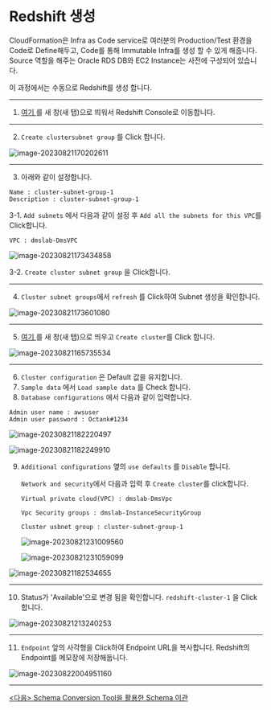 



# Redshift 생성

CloudFormation은 Infra as Code service로 여러분의 Production/Test 환경을 Code로 Define해두고, Code를 통해 Immutable Infra를 생성 할 수 있게 해줍니다. Source 역할을 해주는 Oracle RDS DB와 EC2 Instance는 사전에 구성되어 있습니다.



이 과정에서는 수동으로 Redshift를 생성 합니다.



---

1. [여기 ](https://us-east-1.console.aws.amazon.com/redshiftv2/home?region=us-east-1#subnet-groups) 를 새 창(새 탭)으로 띄워서 Redshift Console로 이동합니다.



---

2. `Create clustersubnet group` 를 Click 합니다.



![image-20230821170202611](images/image-20230821170202611.png)



---

3. 아래와 같이 설정합니다.

```
Name : cluster-subnet-group-1
Description : cluster-subnet-group-1

```



3-1. `Add subnets` 에서 다음과 같이 설정 후 `Add all the subnets for this VPC`를 Click합니다.

```
VPC : dmslab-DmsVPC

```

![image-20230821173434858](images/image-20230821173434858.png)



3-2. `Create cluster subnet group` 을 Click합니다.



---

4. `Cluster subnet groups`에서 `refresh` 를 Click하여 Subnet 생성을 확인합니다.

![image-20230821173601080](images/image-20230821173601080.png)



---

5. [여기 ](https://us-east-1.console.aws.amazon.com/redshiftv2/home?region=us-east-1#dashboard) 를 새 창(새 탭)으로 띄우고 `Create cluster`를 Click 합니다.



![image-20230821165735534](images/image-20230821165735534.png)



---

6. `Cluster configuration` 은 Default 값을 유지합니다.
7. `Sample data` 에서 `Load sample data` 를 Check 합니다.
8. `Database configurations` 에서 다음과 같이 입력합니다.

```
Admin user name : awsuser
Admin user password : Octank#1234
```

![image-20230821182220497](images/image-20230821182220497.png)

![image-20230821182249910](images/image-20230821182249910.png)



9. `Additional configurations` 옆의 `use defaults` 를 `Disable` 합니다.

   `Network and security`에서 다음과  입력 후 `Create cluster`를 click합니다.

   ```
   Virtual private cloud(VPC) : dmslab-DmsVpc
   
   Vpc Security groups : dmslab-InstanceSecurityGroup
   
   Cluster usbnet group : cluster-subnet-group-1
   
   ```

   ![image-20230821231009560](images/image-20230821231009560.png)
   
   
   
   ![image-20230821231059099](images/image-20230821231059099.png)

![image-20230821182534655](images/image-20230821182534655.png)



---

10. Status가 'Available'으로 변경 됨을 확인합니다. `redshift-cluster-1` 을 Click 합니다.

![image-20230821213240253](images/image-20230821213240253.png)



---

11. `Endpoint` 앞의 사각형을 Click하여 Endpoint URL을 복사합니다. Redshift의 Endpoint를 메모장에 저장해둡니다.

![image-20230822004951160](images/image-20230822004951160.png)



---

[<다음> Schema Conversion Tool을 활용한 Schema 이관](./04.md)































